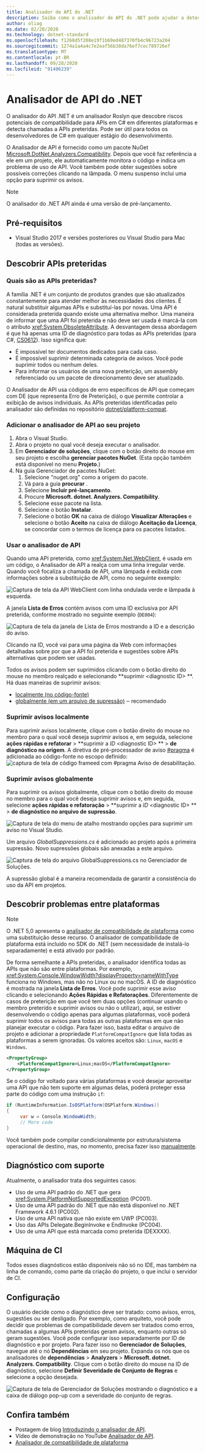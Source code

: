 ```yaml
---
title: Analisador de API do .NET
description: Saiba como o analisador de API do .NET pode ajudar a detectar problemas de compatibilidade de plataforma e de APIs preteridas.
author: oliag
ms.date: 02/20/2020
ms.technology: dotnet-standard
ms.openlocfilehash: f1268d5f208e19f1b69ed487370fb4c96723a204
ms.sourcegitcommit: 1274a1a4a4c7e2eaf56b38da76ef7cec789726ef
ms.translationtype: MT
ms.contentlocale: pt-BR
ms.lasthandoff: 09/28/2020
ms.locfileid: "91406239"
---
```

# <a name="net-api-analyzer"></a>Analisador de API do .NET

O analisador do API .NET é um analisador Roslyn que descobre riscos potenciais de compatibilidade para APIs em C# em diferentes plataformas e detecta chamadas a APIs preteridas. Pode ser útil para todos os desenvolvedores de C# em qualquer estágio do desenvolvimento.

O Analisador de API é fornecido como um pacote NuGet [Microsoft.DotNet.Analyzers.Compatibility](https://www.nuget.org/packages/Microsoft.DotNet.Analyzers.Compatibility/). Depois que você faz referência a ele em um projeto, ele automaticamente monitora o código e indica um problema de uso de API. Você também pode obter sugestões sobre possíveis correções clicando na lâmpada. O menu suspenso inclui uma opção para suprimir os avisos.

> [!NOTE]
> O analisador do .NET API ainda é uma versão de pré-lançamento.

## <a name="prerequisites"></a>Pré-requisitos

- Visual Studio 2017 e versões posteriores ou Visual Studio para Mac (todas as versões).

## <a name="discover-deprecated-apis"></a>Descobrir APIs preteridas

### <a name="what-are-deprecated-apis"></a>Quais são as APIs preteridas?

A família .NET é um conjunto de produtos grandes que são atualizados constantemente para atender melhor às necessidades dos clientes. É natural substituir algumas APIs e substituí-las por novas. Uma API é considerada preterida quando existe uma alternativa melhor. Uma maneira de informar que uma API foi preterida e não deve ser usada é marcá-la com o atributo <xref:System.ObsoleteAttribute>. A desvantagem dessa abordagem é que há apenas uma ID de diagnóstico para todas as APIs preteridas (para C#, [CS0612](../../csharp/misc/cs0612.md)). Isso significa que:

- É impossível ter documentos dedicados para cada caso.
- É impossível suprimir determinada categoria de avisos. Você pode suprimir todos ou nenhum deles.
- Para informar os usuários de uma nova preterição, um assembly referenciado ou um pacote de direcionamento deve ser atualizado.

O Analisador de API usa códigos de erro específicos de API que começam com DE (que representa Erro de Preterição), o que permite controlar a exibição de avisos individuais. As APIs preteridas identificadas pelo analisador são definidas no repositório [dotnet/platform-compat](https://github.com/dotnet/platform-compat).

### <a name="add-the-api-analyzer-to-your-project"></a>Adicionar o analisador de API ao seu projeto

1. Abra o Visual Studio.
2. Abra o projeto no qual você deseja executar o analisador.
3. Em **Gerenciador de soluções**, clique com o botão direito do mouse em seu projeto e escolha **gerenciar pacotes NuGet**. (Esta opção também está disponível no menu **Projeto**.)
4. Na guia Gerenciador de pacotes NuGet:
   1. Selecione "nuget.org" como a origem do pacote.
   2. Vá para a guia **procurar** .
   3. Selecione **Incluir pré-lançamento**.
   4. Procure **Microsoft. dotnet. Analyzers. Compatibility**.
   5. Selecione esse pacote na lista.
   6. Selecione o botão **Instalar**.
   7. Selecione o botão **OK** na caixa de diálogo **Visualizar Alterações** e selecione o botão **Aceito** na caixa de diálogo **Aceitação da Licença**, se concordar com o termos de licença para os pacotes listados.

### <a name="use-the-api-analyzer"></a>Usar o analisador de API

Quando uma API preterida, como <xref:System.Net.WebClient>, é usada em um código, o Analisador de API a realça com uma linha irregular verde. Quando você focaliza a chamada de API, uma lâmpada é exibida com informações sobre a substituição de API, como no seguinte exemplo:

![Captura de tela da API WebClient com linha ondulada verde e lâmpada à esquerda.](media/api-analyzer/green-squiggle.jpg)

A janela **Lista de Erros** contém avisos com uma ID exclusiva por API preterida, conforme mostrado no seguinte exemplo (`DE004`):

![Captura de tela da janela de Lista de Erros mostrando a ID e a descrição do aviso.](media/api-analyzer/warnings-id-and-descriptions.jpg "Lista de Erros janela que inclui avisos.")

Clicando na ID, você vai para uma página da Web com informações detalhadas sobre por que a API foi preterida e sugestões sobre APIs alternativas que podem ser usadas.

Todos os avisos podem ser suprimidos clicando com o botão direito do mouse no membro realçado e selecionando **suprimir \<diagnostic ID> **. Há duas maneiras de suprimir avisos:

- [localmente (no código-fonte)](#suppress-warnings-locally)
- [globalmente (em um arquivo de supressão)](#suppress-warnings-globally) ‒ recomendado

### <a name="suppress-warnings-locally"></a>Suprimir avisos localmente

Para suprimir avisos localmente, clique com o botão direito do mouse no membro para o qual você deseja suprimir avisos e, em seguida, selecione **ações rápidas e refatorar**  >  **suprimir a *ID* \<diagnostic ID> **  >  **de diagnóstico na origem**. A diretiva de pré-processador de aviso [#pragma](../../csharp/language-reference/preprocessor-directives/preprocessor-pragma-warning.md) é adicionada ao código-fonte no escopo definido: ![ captura de tela de código frameed com #pragma Aviso de desabilitação.](media/api-analyzer/suppress-in-source.jpg)

### <a name="suppress-warnings-globally"></a>Suprimir avisos globalmente

Para suprimir os avisos globalmente, clique com o botão direito do mouse no membro para o qual você deseja suprimir avisos e, em seguida, selecione **ações rápidas e refatoração**  >  **suprimir a *ID* \<diagnostic ID> **  >  **de diagnóstico no arquivo de supressão**.

![Captura de tela do menu de atalho mostrando opções para suprimir um aviso no Visual Studio.](media/api-analyzer/suppress-in-sup-file.jpg)

Um arquivo *GlobalSuppressions.cs* é adicionado ao projeto após a primeira supressão. Novo supressões globais são anexadas a este arquivo.

![Captura de tela do arquivo GlobalSuppressions.cs no Gerenciador de Soluções.](media/api-analyzer/suppression-file.jpg)

A supressão global é a maneira recomendada de garantir a consistência do uso da API em projetos.

## <a name="discover-cross-platform-issues"></a>Descobrir problemas entre plataformas

> [!NOTE]
> O .NET 5,0 apresenta o [analisador de compatibilidade de plataforma](platform-compat-analyzer.md) como uma substituição desse recurso. O analisador de compatibilidade de plataforma está incluído no SDK do .NET (sem necessidade de instalá-lo separadamente) e está ativado por padrão.

De forma semelhante a APIs preteridas, o analisador identifica todas as APIs que não são entre plataformas. Por exemplo, <xref:System.Console.WindowWidth?displayProperty=nameWithType> funciona no Windows, mas não no Linux ou no macOS. A ID de diagnóstico é mostrada na janela **Lista de Erros**. Você pode suprimir esse aviso clicando e selecionando **Ações Rápidas e Refatorações**. Diferentemente de casos de preterição em que você tem duas opções (continuar usando o membro preterido e suprimir avisos ou não o utilizar), aqui, se estiver desenvolvendo o código apenas para algumas plataformas, você poderá suprimir todos os avisos para todas as outras plataformas em que não planejar executar o código. Para fazer isso, basta editar o arquivo de projeto e adicionar a propriedade `PlatformCompatIgnore` que lista todas as plataformas a serem ignoradas. Os valores aceitos são: `Linux`, `macOS` e `Windows`.

```xml
<PropertyGroup>
    <PlatformCompatIgnore>Linux;macOS</PlatformCompatIgnore>
</PropertyGroup>
```

Se o código for voltado para várias plataformas e você desejar aproveitar uma API que não tem suporte em algumas delas, poderá proteger essa parte do código com uma instrução `if`:

```csharp
if (RuntimeInformation.IsOSPlatform(OSPlatform.Windows))
{
     var w = Console.WindowWidth;
     // More code
}
```

Você também pode compilar condicionalmente por estrutura/sistema operacional de destino, mas, no momento, precisa fazer isso [manualmente](../frameworks.md#how-to-specify-a-target-framework).

## <a name="supported-diagnostics"></a>Diagnóstico com suporte

Atualmente, o analisador trata dos seguintes casos:

- Uso de uma API padrão do .NET que gera <xref:System.PlatformNotSupportedException> (PC001).
- Uso de uma API padrão do .NET que não está disponível no .NET Framework 4.6.1 (PC002).
- Uso de uma API nativa que não existe em UWP (PC003).
- Uso das APIs Delegate.BeginInvoke e EndInvoke (PC004).
- Uso de uma API que está marcada como preterida (DEXXXX).

## <a name="ci-machine"></a>Máquina de CI

Todos esses diagnósticos estão disponíveis não só no IDE, mas também na linha de comando, como parte da criação do projeto, o que inclui o servidor de CI.

## <a name="configuration"></a>Configuração

O usuário decide como o diagnóstico deve ser tratado: como avisos, erros, sugestões ou ser desligado. Por exemplo, como arquiteto, você pode decidir que problemas de compatibilidade devem ser tratados como erros, chamadas a algumas APIs preteridas geram avisos, enquanto outras só geram sugestões. Você pode configurar isso separadamente por ID de diagnóstico e por projeto. Para fazer isso no **Gerenciador de Soluções**, navegue até o nó **Dependências** em seu projeto. Expanda os nós que os analisadores de **dependências**  >  **Analyzers**  >  **Microsoft. dotnet. Analyzers. Compatibility**. Clique com o botão direito do mouse na ID de diagnóstico, selecione **Definir Severidade de Conjunto de Regras** e selecione a opção desejada.

![Captura de tela de Gerenciador de Soluções mostrando o diagnóstico e a caixa de diálogo pop-up com a severidade do conjunto de regras.](media/api-analyzer/disable-notifications.jpg)

## <a name="see-also"></a>Confira também

- Postagem de blog [Introduzindo o analisador de API](https://devblogs.microsoft.com/dotnet/introducing-api-analyzer/).
- Vídeo de demonstração no YouTube [Analisador de API](https://youtu.be/eeBEahYXGd0).
- [Analisador de compatibilidade de plataforma](platform-compat-analyzer.md)
